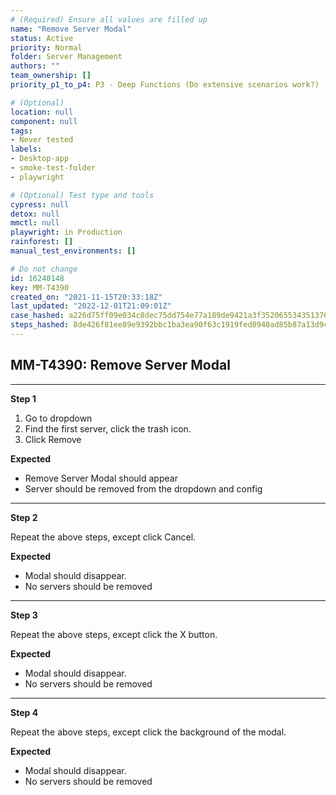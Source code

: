```yaml
---
# (Required) Ensure all values are filled up
name: "Remove Server Modal"
status: Active
priority: Normal
folder: Server Management
authors: ""
team_ownership: []
priority_p1_to_p4: P3 - Deep Functions (Do extensive scenarios work?)

# (Optional)
location: null
component: null
tags: 
- Never tested
labels: 
- Desktop-app
- smoke-test-folder
- playwright

# (Optional) Test type and tools
cypress: null
detox: null
mmctl: null
playwright: in Production
rainforest: []
manual_test_environments: []

# Do not change
id: 16240148
key: MM-T4390
created_on: "2021-11-15T20:33:18Z"
last_updated: "2022-12-01T21:09:01Z"
case_hashed: a226d75ff09e034c8dec75dd754e77a189de9421a3f352065534351376285f5040659a99091b071d15d3e34663f4873c
steps_hashed: 8de426f81ee89e9392bbc1ba3ea90f63c1919fed8940ad85b87a13d9cc2014350a2033e0fb507f148eb50956dd023010
---
```


<!-- (Auto-generated) Based on frontmatter's "key" and "name" -->

## MM-T4390: Remove Server Modal

---

**Step 1**

1. Go to dropdown
2. Find the first server, click the trash icon.
3. Click Remove

**Expected**

- Remove Server Modal should appear
- Server should be removed from the dropdown and config

---

**Step 2**

Repeat the above steps, except click Cancel.

**Expected**

- Modal should disappear.
- No servers should be removed

---

**Step 3**

Repeat the above steps, except click the X button.

**Expected**

- Modal should disappear.
- No servers should be removed

---

**Step 4**

Repeat the above steps, except click the background of the modal.

**Expected**

- Modal should disappear.
- No servers should be removed
